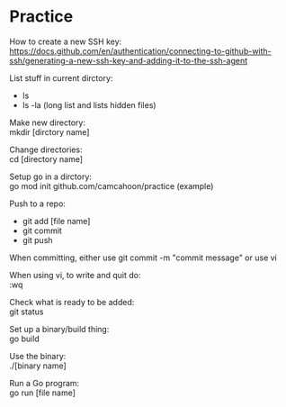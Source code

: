 # Practice
How to create a new SSH key:
https://docs.github.com/en/authentication/connecting-to-github-with-ssh/generating-a-new-ssh-key-and-adding-it-to-the-ssh-agent

List stuff in current dirctory:
- ls
- ls -la (long list and lists hidden files)

Make new directory:  
mkdir [dirctory name]

Change directories:  
cd [directory name]

Setup go in a dirctory:  
go mod init github.com/camcahoon/practice (example)

Push to a repo:
- git add [file name]
- git commit
- git push

When committing, either use git commit -m "commit message" or use vi

When using vi, to write and quit do:  
:wq

Check what is ready to be added:  
git status

Set up a binary/build thing:  
go build

Use the binary:  
./[binary name]

Run a Go program:  
go run [file name]